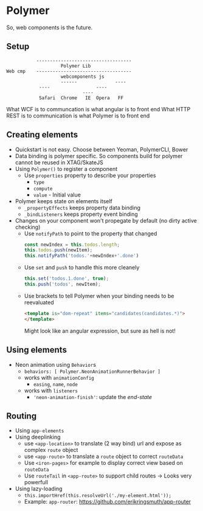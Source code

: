 # Polymer

So, web components is the future.

## Setup

```
           -----------------------------------
                    Polymer Lib
Web cmp    -----------------------------------
                    webcomponents js     
                    ------              ----
            ----                 ----
                            ----
            Safari  Chrome   IE  Opera   FF
```

What WCF is to communcation is what angular is to front end
What HTTP REST is to communication is what Polymer is to front end

## Creating elements

* Quickstart is not easy. Choose between Yeoman, PolymerCLI, Bower
* Data binding is polymer specific. So components build for polymer cannot be 
reused in XTAG/SkateJS
* Using `Polymer()` to register a component
    * Use `properties` property to describe your properties
        * `type`
        * `compute`
        * `value` - Initial value
* Polymer keeps state on elements itself
    * `_propertyEffects` keeps property data binding
    * `_bindListeners` keeps property event binding
* Changes on your component won't propegate by default (no dirty active checking)
    * Use `notifyPath` to point to the property that changed
      ```javascript
      const newIndex = this.todos.length;
      this.todos.push(newItem);
      this.notifyPath('todos.'+newIndex+'.done')
      ```
    * Use `set` and `push` to handle this more cleanely
      ```javascript
      this.set('todos.1.done', true);
      this.push('todos', newItem);
      ```
    * Use brackets to tell Polymer when your binding needs to be reevaluated
      ```html
      <template is="dom-repeat" items="candidates(candidates.*)">
      </template>
      ```
      Might look like an angular expression, but sure as hell is not!

## Using elements

* Neon animation using `Behavior`s
  * `behaviors: [ Polymer.NeonAnimationRunnerBehavior ]` 
  * works with `animationConfig`
    * `easing`, `name`, `node`
  * works with `listeners`
    * `'neon-animation-finish'`: update the *end-state*

## Routing

* Using `app-elements`
* Using deeplinking
  * use `<app-location>` to translate (2 way bind) url and expose as complex `route` object
  * use `<app-route>` to translate a `route` object to correct `routeData`
  * Use `<iron-pages>` for example to display correct view based on `routeData`
  * Use `routeTail` in `<app-route>` to support child routes -> Looks very powerfull
* Using lazy-loading
  * `this.importHref(this.resolveUrl('./my-element.html'));`
  * Example: `app-router`: https://github.com/erikringsmuth/app-router

